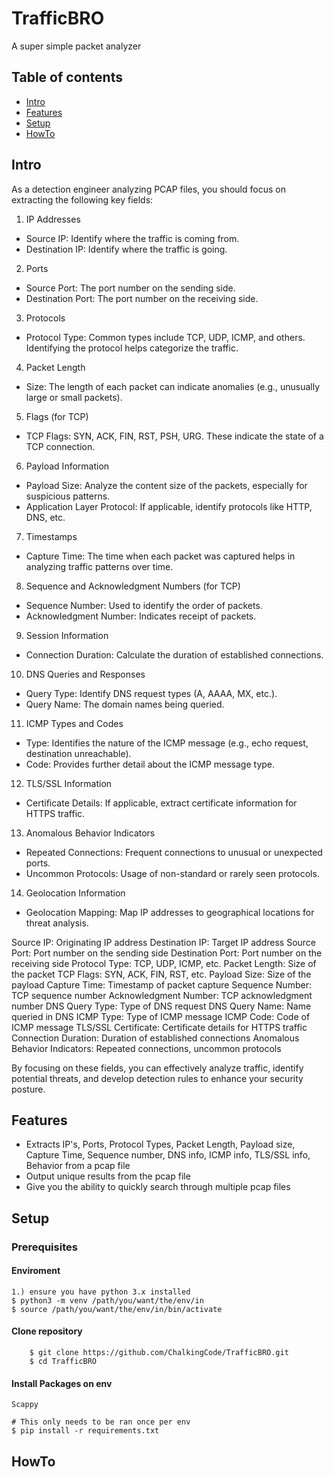 # TrafficBRO
A super simple packet analyzer 


## Table of contents
* [Intro](#intro)
* [Features](#features)
* [Setup](#setup)
* [HowTo](#howto)

## Intro
As a detection engineer analyzing PCAP files, you should focus on extracting the following key fields:

1. IP Addresses
- Source IP: Identify where the traffic is coming from.
- Destination IP: Identify where the traffic is going.

2. Ports
- Source Port: The port number on the sending side.
- Destination Port: The port number on the receiving side.

3. Protocols
- Protocol Type: Common types include TCP, UDP, ICMP, and others. Identifying the protocol helps categorize the traffic.

4. Packet Length
- Size: The length of each packet can indicate anomalies (e.g., unusually large or small packets).

5. Flags (for TCP)
- TCP Flags: SYN, ACK, FIN, RST, PSH, URG. These indicate the state of a TCP connection.

6. Payload Information
- Payload Size: Analyze the content size of the packets, especially for suspicious patterns.
- Application Layer Protocol: If applicable, identify protocols like HTTP, DNS, etc.

7. Timestamps
- Capture Time: The time when each packet was captured helps in analyzing traffic patterns over time.

8. Sequence and Acknowledgment Numbers (for TCP)
- Sequence Number: Used to identify the order of packets.
- Acknowledgment Number: Indicates receipt of packets.

9. Session Information
- Connection Duration: Calculate the duration of established connections.

10. DNS Queries and Responses
- Query Type: Identify DNS request types (A, AAAA, MX, etc.).
- Query Name: The domain names being queried.

11. ICMP Types and Codes
- Type: Identifies the nature of the ICMP message (e.g., echo request, destination unreachable).
- Code: Provides further detail about the ICMP message type.

12. TLS/SSL Information
- Certificate Details: If applicable, extract certificate information for HTTPS traffic.

13. Anomalous Behavior Indicators
- Repeated Connections: Frequent connections to unusual or unexpected ports.
- Uncommon Protocols: Usage of non-standard or rarely seen protocols.

14. Geolocation Information
- Geolocation Mapping: Map IP addresses to geographical locations for threat analysis.


Source IP: Originating IP address
Destination IP:	Target IP address
Source Port: Port number on the sending side
Destination Port: Port number on the receiving side
Protocol Type: TCP, UDP, ICMP, etc.
Packet Length: Size of the packet
TCP Flags: SYN, ACK, FIN, RST, etc.
Payload Size: Size of the payload
Capture Time: Timestamp of packet capture
Sequence Number: TCP sequence number
Acknowledgment Number:	TCP acknowledgment number
DNS Query Type:	Type of DNS request
DNS Query Name:	Name queried in DNS
ICMP Type: Type of ICMP message
ICMP Code: Code of ICMP message
TLS/SSL Certificate: Certificate details for HTTPS traffic
Connection Duration: Duration of established connections
Anomalous Behavior Indicators: Repeated connections, uncommon protocols

By focusing on these fields, you can effectively analyze traffic, identify potential threats, and develop detection rules to enhance your security posture.

## Features
- Extracts IP's, Ports, Protocol Types, Packet Length, Payload size, Capture Time, Sequence number, DNS info, ICMP info, TLS/SSL info, Behavior from a pcap file
- Output unique results from the pcap file
- Give you the ability to quickly search through multiple pcap files

## Setup

### Prerequisites

#### Enviroment
```
1.) ensure you have python 3.x installed 
$ python3 -m venv /path/you/want/the/env/in
$ source /path/you/want/the/env/in/bin/activate 
```
#### Clone repository 

        $ git clone https://github.com/ChalkingCode/TrafficBRO.git
        $ cd TrafficBRO


#### Install Packages on env
```       
Scappy

# This only needs to be ran once per env 
$ pip install -r requirements.txt
```

## HowTo

